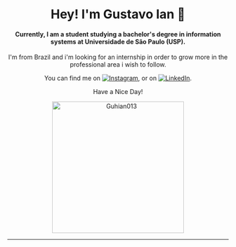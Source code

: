 <h1 align="center">Hey! I'm Gustavo Ian 👋</h1>

<div align="center">
  
<h4>Currently, I am a student studying a bachelor's degree in information systems at Universidade de São Paulo (USP).</h4>

I'm from Brazil and i'm looking for an internship in order to grow more in the professional area i wish to follow.

</div>

<!-- Actual text -->

<div align="center">
  
You can find me on [![Instagram][1.2]][1], or on [![LinkedIn][2.2]][2].

Have a Nice Day!

</div>

<!-- Icons -->

[1.2]: https://img.icons8.com/fluency/26/instagram-new.png (instagram icon)
[2.2]: https://img.icons8.com/color/26/linkedin.png (LinkedIn icon)

<!-- Links to my social media accounts -->

[1]: www.instagram.com/guhh_ian/
[2]: www.linkedin.com/in/gnascimento-ian

<div align="center"><img height="300em" src="https://github-readme-stats.vercel.app/api?username=Guhian013&hide_border=true&count_private=true&show_icons=true&theme=radical" alt="Guhian013" align="center"/></p>

****
